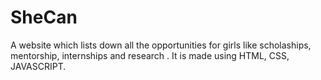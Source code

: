 # SheCan 
A website which lists down all the opportunities for girls like scholaships, mentorship, internships and research .
It is made using HTML, CSS, JAVASCRIPT.
